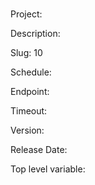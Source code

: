 # 

Project: 

Description: 

Slug: 10

Schedule: 

Endpoint: 

Timeout: 

Version: 

Release Date: 

Top level variable: 

